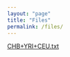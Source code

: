 ```yaml
---
layout: "page"
title: "Files"
permalink: /files/
---
```


[CHB+YRI+CEU.txt](https://wletsou.github.io/bioinformatics/docs/CHB+YRI+CEU.txt)
